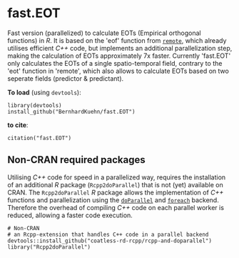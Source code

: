 # fast.EOT
Fast version (parallelized) to calculate EOTs (Empirical orthogonal functions) in _R_.
It is based on the 'eof' function from [`remote`](https://cran.r-project.org/package=remote), 
which already utilises efficient _C++_ code, but implements an additional parallelization step,
making the calculation of EOTs approximately 7x faster. Currently 'fast.EOT' only calculates 
the EOTs of a single spatio-temporal field, contrary to the 'eot' function in 'remote', which 
also allows to calculate EOTs based on two seperate fields (predictor & predictant). 

**To load** (using `devtools`):
```
library(devtools)
install_github("BernhardKuehn/fast.EOT")
```

**to cite**:
```
citation("fast.EOT")
```

## Non-CRAN required packages

Utilising _C++_ code for speed in a parallelized way, requires the installation 
of an additional _R_ package (`Rcpp2doParallel`) that is not (yet) available on CRAN. 
The `Rcpp2doParallel` _R_ package allows the implementation of _C++_
functions and parallelization using the [`doParallel`](https://cran.r-project.org/package=doParallel)
and [`foreach`](https://cran.r-project.org/package=foreach) backend. Therefore the overhead of compiling _C++_ 
code on each parallel worker is reduced, allowing a faster code execution. 

```{r}
# Non-CRAN
# an Rcpp-extension that handles C++ code in a parallel backend
devtools::install_github("coatless-rd-rcpp/rcpp-and-doparallel")
library("Rcpp2doParallel")
```
